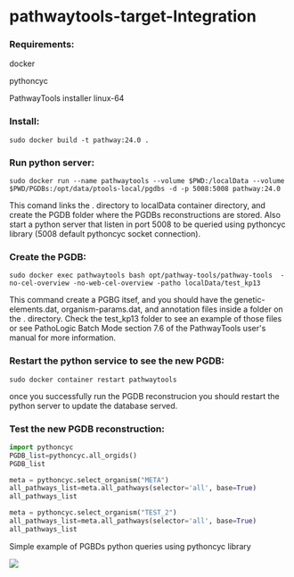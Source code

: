 # pathwaytools-target-Integration

### Requirements:

docker

pythoncyc

PathwayTools installer linux-64

### Install:
```
sudo docker build -t pathway:24.0 .
```

### Run python server:
```
sudo docker run --name pathwaytools --volume $PWD:/localData --volume $PWD/PGDBs:/opt/data/ptools-local/pgdbs -d -p 5008:5008 pathway:24.0 
```
This comand links the . directory to localData container directory, and create the PGDB folder where the PGDBs reconstructions are stored. Also start a python server that listen in port 5008 to be queried using pythoncyc library (5008 default pythoncyc socket connection).


### Create the PGDB:
```
sudo docker exec pathwaytools bash opt/pathway-tools/pathway-tools  -no-cel-overview -no-web-cel-overview -patho localData/test_kp13
```
This command create a PGBG itsef, and you should have the genetic-elements.dat, organism-params.dat, and annotation files inside a folder on the . directory. Check the test_kp13 folder to see an example of those files or see PathoLogic Batch Mode section 7.6 of the PathwayTools user's manual for more information.


### Restart the python service to see the new PGDB:
```
sudo docker container restart pathwaytools
```
once you successfully run the PGDB reconstrucion you should restart the python server to update the database served.

### Test the new PGDB reconstruction:

```python
import pythoncyc
PGDB_list=pythoncyc.all_orgids()
PGDB_list

meta = pythoncyc.select_organism("META")
all_pathways_list=meta.all_pathways(selector='all', base=True)
all_pathways_list

meta = pythoncyc.select_organism("TEST_2")
all_pathways_list=meta.all_pathways(selector='all', base=True)
all_pathways_list
```
Simple example of PGBDs python queries using pythoncyc library

<img src="https://docs.google.com/drawings/d/1yNp2wlEK0HYLAtRyw1voCTVYEGJ9KNBmqQun7bjWbB8/export/png"/>
